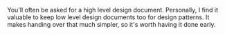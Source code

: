 You'll often be asked for a high level design document. 
Personally, I find it valuable to keep low level design documents too for design patterns. 
It makes handing over that much simpler, so it's worth having it done early.
